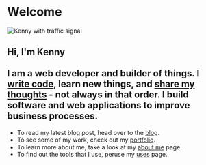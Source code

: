 ﻿---
date: 2019-12-22
description: Information about this blog and Kenny Robinson.
author: Kenny Robinson
---

# Welcome

![Kenny with traffic signal](/images/jumbotron.jpg)

<h2>
Hi, I'm Kenny<br />
<br />
I am a web developer and builder of things. I <a href="https://github.com/almostengr">write code</a>, 
learn new things, and <a href="/blog">share my thoughts</a> - not always in that order.
I build software and web applications to improve business processes.
</h2>

* To read my latest blog post, head over to the [blog](/blog).
* To see some of my work, check out my [portfolio](/portfolio).
* To learn more about me, take a look at my [about me](/about) page.
* To find out the tools that I use, peruse my [uses](/uses) page.

